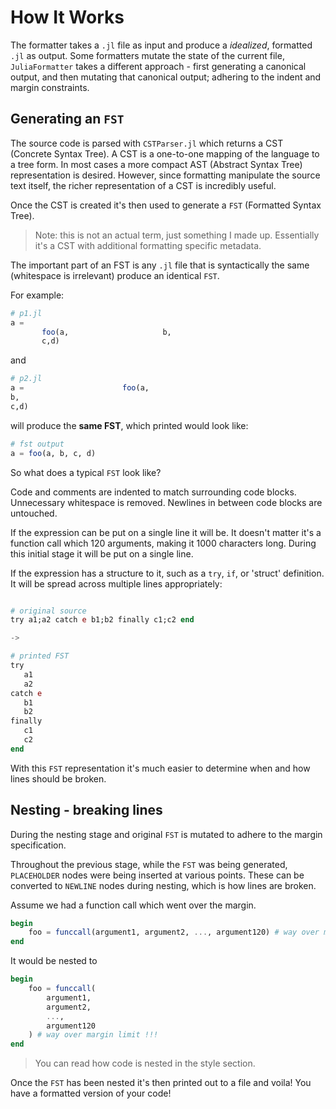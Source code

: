 # How It Works

The formatter takes a `.jl` file as input and produce a _idealized_, formatted `.jl`
as output. Some formatters mutate the state of the current file, `JuliaFormatter` takes a different
approach - first generating a canonical output, and then mutating that canonical output; adhering
to the indent and margin constraints.

## Generating an `FST`

The source code is parsed with `CSTParser.jl` which returns a CST (Concrete Syntax Tree). A CST
is a one-to-one mapping of the language to a tree form. In most cases a more compact AST (Abstract Syntax Tree)
representation is desired. However, since formatting manipulate the source text itself, the richer representation
of a CST is incredibly useful.

Once the CST is created it's then used to generate a `FST` (Formatted Syntax Tree).

> Note: this is not an actual term, just something I made up. Essentially it's a CST with additional formatting specific metadata.

The important part of an FST is any `.jl` file that is syntactically the same (whitespace is irrelevant) produce an identical
`FST`.

For example:

```julia
# p1.jl
a = 
       foo(a,                     b,           
       c,d)
```

and

```julia
# p2.jl
a =                      foo(a,
b,
c,d)
```

will produce the **same FST**, which printed would look like:

```julia
# fst output
a = foo(a, b, c, d)
```

So what does a typical `FST` look like?

Code and comments are indented to match surrounding code blocks.
Unnecessary whitespace is removed. Newlines in between code blocks are untouched.

If the expression can be put on a single line it will be. It doesn't matter
it's a function call which 120 arguments, making it 1000 characters long.
During this initial stage it will be put on a single line.

If the expression has a structure to it, such as a `try`, `if`, or 'struct'
definition. It will be spread across multiple lines appropriately:

```julia

# original source
try a1;a2 catch e b1;b2 finally c1;c2 end

-> 

# printed FST
try
   a1
   a2
catch e
   b1
   b2
finally
   c1
   c2
end
```

With this `FST` representation it's much easier to determine when and how
lines should be broken.

## Nesting - breaking lines

During the nesting stage and original `FST` is mutated to adhere to the margin specification.

Throughout the previous stage, while the `FST` was being generated, `PLACEHOLDER` nodes were
being inserted at various points. These can be converted to `NEWLINE` nodes during nesting, which
is how lines are broken.

Assume we had a function call which went over the margin.

```julia
begin
    foo = funccall(argument1, argument2, ..., argument120) # way over margin limit !!!
end
```

It would be nested to

```julia
begin
    foo = funccall(
        argument1,
        argument2,
        ...,
        argument120
    ) # way over margin limit !!!
end
```

> You can read how code is nested in the style section.

Once the `FST` has been nested it's then printed out to a file and voila! You have a formatted
version of your code!
